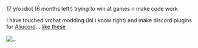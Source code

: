 17 y/o idiot (6 months left!) trying to win at games n make code work

I have touched vrchat modding (lol i know right) and make discord plugins for [Aliucord](https://github.com/Aliucord/Aliucord)... [like these](../../../AliuPlugins)

<a href="https://www.youtube.com/watch?v=dQw4w9WgXcQ">
  <img align="center" src="https://github-readme-stats.vercel.app/api?username=ItzOnlyAnimal&theme=material-palenight&count_private=true&hide_rank=true" />
&nbsp; </a>
